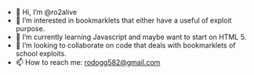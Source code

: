 - 👋 Hi, I’m @ro2alive
- 👀 I’m interested in bookmarklets that either have a useful of exploit purpose.
- 🌱 I’m currently learning Javascript and maybe want to start on HTML 5.
- 💞️ I’m looking to collaborate on code that deals with bookmarklets of school exploits.
- 📫 How to reach me: rodogg582@gmail.com

<!---
ro2alive/ro2alive is a ✨ special ✨ repository because its `README.md` (this file) appears on your GitHub profile.
You can click the Preview link to take a look at your changes.
--->
